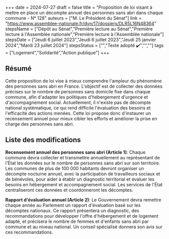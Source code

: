 +++
date = 2024-07-27
draft = false
title = "Proposition de loi visant à mettre en place un décompte annuel des personnes sans abri dans chaque commune - N° 128"
auteurs = ["M. Le Président du Sénat"]
link = "https://www.assemblee-nationale.fr/dyn/17/dossiers/DLR5L16N48364"
stepsName = ["Dépôt au Sénat","Première lecture au Sénat","Première lecture à l'Assemblée nationale","Première lecture à l'Assemblée nationale"]
stepsDate = ["Jeudi 6 juillet 2023","Jeudi 6 juillet 2023","Jeudi 25 janvier 2024","Mardi 23 juillet 2024"]
stepsStatus = ["","Texte adopté ✔️","",""]
tags = ["Logement","Solidarité","Action publique"]
+++

## Résumé

Cette proposition de loi vise à mieux comprendre l'ampleur du phénomène des personnes sans abri en France. L'objectif est de collecter des données précises sur le nombre de personnes sans domicile fixe dans chaque commune, afin d'adapter les politiques d'hébergement d'urgence et d'accompagnement social. Actuellement, il n'existe pas de décompte national systématique, ce qui rend difficile l'évaluation des besoins et l'efficacité des actions menées. Cette loi propose donc d'instaurer un recensement annuel pour mieux cibler les efforts et améliorer la prise en charge des personnes sans abri.

## Liste des modifications

**Recensement annuel des personnes sans abri (Article 1)**: Chaque commune devra collecter et transmettre annuellement au représentant de l'État les données sur le nombre de personnes sans abri sur son territoire. Les communes de plus de 100 000 habitants devront organiser un décompte nocturne annuel, avec la participation de travailleurs sociaux et de bénévoles, pour aider à établir un diagnostic territorial et évaluer les besoins en hébergement et accompagnement social. Les services de l'État centraliseront ces données et coordonneront les décomptes.

**Rapport d'évaluation annuel (Article 2)**: Le Gouvernement devra remettre chaque année au Parlement un rapport d'évaluation basé sur les décomptes nationaux. Ce rapport présentera un diagnostic, des recommandations pour développer l'offre d'hébergement et de logement adapté, et précisera le nombre de femmes et d'enfants sans abri par commune et au niveau national. Un conseil spécialisé donnera son avis sur ces recommandations.
